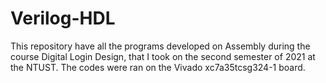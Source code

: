 # Verilog-HDL

This repository have all the programs developed on Assembly during the course Digital Login Design, that I took on the second semester of 2021 at the NTUST. The codes were ran on the Vivado xc7a35tcsg324-1 board.
